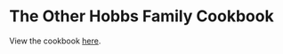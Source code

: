 # The Other Hobbs Family Cookbook

View the cookbook [here](https://craigahobbs.github.io/hobbs-family-cookbook/#categories.0=Introduction&categories.1=Recipes&url=https://craigahobbs.github.io/other-hobbs-family-cookbook/TheOtherHobbsFamilyCookbook.json).
